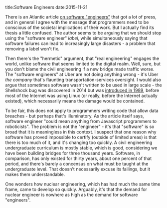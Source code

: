 title:Software Engineers
date:2015-11-21

There is an Atlantic article [on software "engineers"](https://en.wikipedia.org/wiki/Shellshock_%28software_bug%29#Background) that got a lot of press, and in general I agree with the message that programmers need to be conscious of the societal implications of their work. But I actually find its thesis a little confused. The author seems to be arguing that we should stop using the "software engineer" *label*, while simultaneously saying that software failures can lead to increasingly large disasters - a problem that removing a label won't fix.

Then there's the "hermetic" argument, that "real engineering" engages the world, unlike software that seems limited to the digital realm. Well, sure, but you don't blame the civil engineering if a new bridge made traffic worse. The "software engineers" at Uber are not doing anything wrong - it's Uber *the company* that's flaunting transportation-services oversight. I would also argue that sometimes software wasn't written to be used in large scale - the Shellshock bug was discovered in 2014 but was [introduced in 1989](https://en.wikipedia.org/wiki/Shellshock_%28software_bug%29#Background), before most of the Internet was using Linux (or really, before the Internet actually existed), which necessarily means the damage would be contained.

To be fair, this does not apply to programmers writing code that allow data breaches - but perhaps that's illuminatory. As the article itself says, software engineer "could mean anything from Javascript programmers to roboticists". The problem is not the "engineer" - it's that "software" is so broad that it is meaningless in this context. I suspect that one reason why software has proved impossible to certify (outside of limited areas) is that there is too much of it, and it's changing too quickly. A civil engineering undergraduate curriculum is mostly stable, which is good, considering we have been building bridges for three thousand years. Software, in comparison, has only existed for thirty years, about one percent of that period, and there's barely a concensus on what must be taught at the undergraduate level. That doesn't necessarily excuse its failings, but it makes them understandable.

One wonders how nuclear engineering, which has had much the same time frame, came to develop so quickly. Arguably, it's that the demand for nuclear engineer is nowhere as high as the demand for software "engineers".
